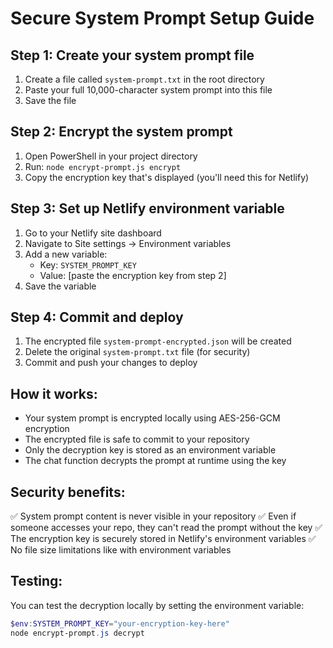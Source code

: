 # Secure System Prompt Setup Guide

## Step 1: Create your system prompt file
1. Create a file called `system-prompt.txt` in the root directory
2. Paste your full 10,000-character system prompt into this file
3. Save the file

## Step 2: Encrypt the system prompt
1. Open PowerShell in your project directory
2. Run: `node encrypt-prompt.js encrypt`
3. Copy the encryption key that's displayed (you'll need this for Netlify)

## Step 3: Set up Netlify environment variable
1. Go to your Netlify site dashboard
2. Navigate to Site settings → Environment variables
3. Add a new variable:
   - Key: `SYSTEM_PROMPT_KEY`
   - Value: [paste the encryption key from step 2]
4. Save the variable

## Step 4: Commit and deploy
1. The encrypted file `system-prompt-encrypted.json` will be created
2. Delete the original `system-prompt.txt` file (for security)
3. Commit and push your changes to deploy

## How it works:
- Your system prompt is encrypted locally using AES-256-GCM encryption
- The encrypted file is safe to commit to your repository
- Only the decryption key is stored as an environment variable
- The chat function decrypts the prompt at runtime using the key

## Security benefits:
✅ System prompt content is never visible in your repository
✅ Even if someone accesses your repo, they can't read the prompt without the key
✅ The encryption key is securely stored in Netlify's environment variables
✅ No file size limitations like with environment variables

## Testing:
You can test the decryption locally by setting the environment variable:
```powershell
$env:SYSTEM_PROMPT_KEY="your-encryption-key-here"
node encrypt-prompt.js decrypt
```
